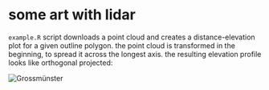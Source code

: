 # some art with lidar

`example.R` script downloads a point cloud and creates a distance-elevation 
plot for a given outline polygon. the point cloud is transformed in the beginning,
to spread it across the longest axis. the resulting elevation profile looks like
orthogonal projected:


![Grossmünster](img/profile.png)
